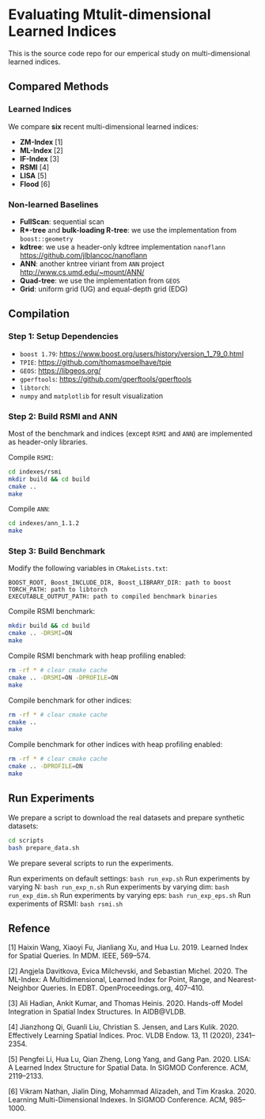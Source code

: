 # Evaluating Mtulit-dimensional Learned Indices
This is the source code repo for our emperical study on multi-dimensional learned indices.


## Compared Methods
### Learned Indices
We compare **six** recent multi-dimensional learned indices:
- **ZM-Index** [1]
- **ML-Index** [2] 
- **IF-Index** [3] 
- **RSMI** [4]  
- **LISA** [5] 
- **Flood** [6]

### Non-learned Baselines
- **FullScan**: sequential scan
- **R\*-tree** and **bulk-loading R-tree**: we use the implementation from `boost::geometry`
- **kdtree**: we use a header-only kdtree implementation `nanoflann`  https://github.com/jlblancoc/nanoflann
- **ANN**: another kntree viriant from `ANN` project http://www.cs.umd.edu/~mount/ANN/
- **Quad-tree**: we use the implementation from `GEOS`
- **Grid**: uniform grid (UG) and equal-depth grid (EDG)

## Compilation
### Step 1: Setup Dependencies
- `boost 1.79`: https://www.boost.org/users/history/version_1_79_0.html
- `TPIE`: https://github.com/thomasmoelhave/tpie
- `GEOS`: https://libgeos.org/
- `gperftools`: https://github.com/gperftools/gperftools
- `libtorch`: 
- `numpy` and `matplotlib` for result visualization

### Step 2: Build RSMI and ANN
Most of the benchmark and indices (except `RSMI` and `ANN`) are implemented as header-only libraries. 

Compile `RSMI`:
```sh
cd indexes/rsmi
mkdir build && cd build
cmake ..
make
```

Compile `ANN`:
```sh
cd indexes/ann_1.1.2
make
```

### Step 3: Build Benchmark
Modify the following variables in `CMakeLists.txt`:
```
BOOST_ROOT, Boost_INCLUDE_DIR, Boost_LIBRARY_DIR: path to boost
TORCH_PATH: path to libtorch
EXECUTABLE_OUTPUT_PATH: path to compiled benchmark binaries
```

Compile RSMI benchmark:
```sh
mkdir build && cd build
cmake .. -DRSMI=ON
make
```

Compile RSMI benchmark with heap profiling enabled:
```sh
rm -rf * # clear cmake cache
cmake .. -DRSMI=ON -DPROFILE=ON
make
```

Compile benchmark for other indices:
```sh
rm -rf * # clear cmake cache
cmake ..
make
```

Compile benchmark for other indices with heap profiling enabled:
```sh
rm -rf * # clear cmake cache
cmake .. -DPROFILE=ON
make
```

## Run Experiments
We prepare a script to download the real datasets and prepare synthetic datasets:
```sh
cd scripts
bash prepare_data.sh
```

We prepare several scripts to run the experiments.

Run experiments on default settings: `bash run_exp.sh`
Run experiments by varying N: `bash run_exp_n.sh`
Run experiments by varying dim: `bash run_exp_dim.sh`
Run experiments by varying eps: `bash run_exp_eps.sh`
Run experiments of RSMI: `bash rsmi.sh`

## Refence
[1] Haixin Wang, Xiaoyi Fu, Jianliang Xu, and Hua Lu. 2019. Learned Index for Spatial Queries. In MDM. IEEE, 569–574.

[2] Angjela Davitkova, Evica Milchevski, and Sebastian Michel. 2020. The ML-Index: A Multidimensional, Learned Index for Point, Range, and Nearest-Neighbor Queries. In EDBT. OpenProceedings.org, 407–410.

[3] Ali Hadian, Ankit Kumar, and Thomas Heinis. 2020. Hands-off Model Integration in Spatial Index Structures. In AIDB@VLDB.

[4] Jianzhong Qi, Guanli Liu, Christian S. Jensen, and Lars Kulik. 2020. Effectively Learning Spatial Indices. Proc. VLDB Endow. 13, 11 (2020), 2341–2354.

[5] Pengfei Li, Hua Lu, Qian Zheng, Long Yang, and Gang Pan. 2020. LISA: A Learned Index Structure for Spatial Data. In SIGMOD Conference. ACM, 2119–2133.

[6] Vikram Nathan, Jialin Ding, Mohammad Alizadeh, and Tim Kraska. 2020. Learning Multi-Dimensional Indexes. In SIGMOD Conference. ACM, 985–1000.

